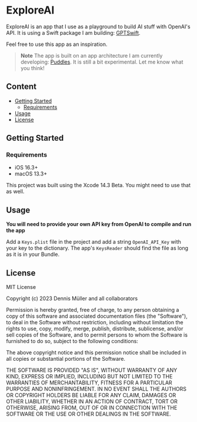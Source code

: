 # ExploreAI

ExploreAI is an app that I use as a playground to build AI stuff with OpenAI's API. 
It is using a Swift package I am building: [GPTSwift](https://github.com/SwiftedMind/GPTSwift).

Feel free to use this app as an inspiration.

> **Note**
> The app is built on an app architecture I am currently developing: [Puddles](https://github.com/SwiftedMind/Puddles).
> It is still a bit experimental. Let me know what you think!

## Content

- [Getting Started](#getting-started)
  - [Requirements](#requirements)
- [Usage](#usage)
- [License](#license)

## Getting Started

### Requirements

- iOS 16.3+
- macOS 13.3+

This project was built using the Xcode 14.3 Beta. You might need to use that as well.

## Usage

**You will need to provide your own API key from OpenAI to compile and run the app**

Add a `Keys.plist` file in the project and add a string `OpenAI_API_Key` with your key to the dictionary.
The app's `KeysReader` should find the file as long as it is in your Bundle.

## License

MIT License

Copyright (c) 2023 Dennis Müller and all collaborators

Permission is hereby granted, free of charge, to any person obtaining a copy of this software and associated documentation files (the "Software"), to deal in the Software without restriction, including without limitation the rights to use, copy, modify, merge, publish, distribute, sublicense, and/or sell copies of the Software, and to permit persons to whom the Software is furnished to do so, subject to the following conditions:

The above copyright notice and this permission notice shall be included in all copies or substantial portions of the Software.

THE SOFTWARE IS PROVIDED "AS IS", WITHOUT WARRANTY OF ANY KIND, EXPRESS OR IMPLIED, INCLUDING BUT NOT LIMITED TO THE WARRANTIES OF MERCHANTABILITY, FITNESS FOR A PARTICULAR PURPOSE AND NONINFRINGEMENT. IN NO EVENT SHALL THE AUTHORS OR COPYRIGHT HOLDERS BE LIABLE FOR ANY CLAIM, DAMAGES OR OTHER LIABILITY, WHETHER IN AN ACTION OF CONTRACT, TORT OR OTHERWISE, ARISING FROM, OUT OF OR IN CONNECTION WITH THE SOFTWARE OR THE USE OR OTHER DEALINGS IN THE SOFTWARE.

